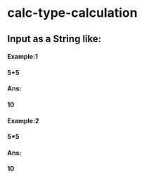 # calc-type-calculation
## Input as a String like:
#### Example:1
#### 5+5
#### Ans:
#### 10

#### Example:2
#### 5*5
#### Ans:
#### 10
